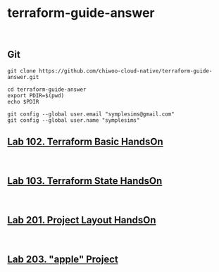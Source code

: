 # terraform-guide-answer

<br>

## Git
```shell
git clone https://github.com/chiwoo-cloud-native/terraform-guide-answer.git

cd terraform-guide-answer
export PDIR=$(pwd)
echo $PDIR

git config --global user.email "symplesims@gmail.com"
git config --global user.name "symplesims"
```

## [Lab 102. Terraform Basic HandsOn](./lab-102/handson.md) 

<br>

## [Lab 103. Terraform State HandsOn](./lab-103/handson.md)

<br>

## [Lab 201. Project Layout HandsOn](./lab-201/handson.md)

<br>

## [Lab 203. "apple" Project](./lab-203/apple/README.md)
